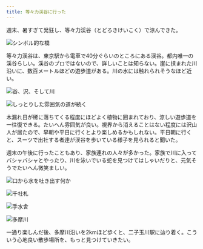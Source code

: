 ```yaml
---
title: 等々力渓谷に行った
---
```

週末、暑すぎて発狂し、等々力渓谷（とどろきけいこく）で涼んできた。

![](https://lh6.googleusercontent.com/Bxc1Jbrn7SqWQgyqVWUXa6AOnUPL54zLHEW-bkTA105RFPWzzaY6M2zeZdTF4nW7wLzVHaTpUPSmlCi8ylQ2GD2KEVgylgT1UaORCK-nEZ49ACVcMRieqaR3x9cLsND610YoguinUAip1Hi58a0Ni1g "シンボル的な橋")

等々力渓谷は、東京駅から電車で40分ぐらいのところにある渓谷。都内唯一の渓谷らしい。渓谷のプロではないので、詳しいことは知らない。崖に挟まれた川沿いに、数百メートルほどの遊歩道がある。川の水には触れられそうなほど近い。

![](https://lh3.googleusercontent.com/UYcppdlCoxOeGbRTz--FQ82ofEmlG57oWhBdO8tH7XyPeGr1TwUCRDrlHkeCyNQY1AHRBSA7qkPAs8oTwBicyZVKR5wLQFnYA5zK59iOc7w6VHh9R4qHY5TRSMqi23djiSjxf9t5DvAif8hOmYos3H8 "谷、沢、そして川")

![](https://lh3.googleusercontent.com/5SEMpVQwzG3_jsJv8rARBbf4CPEb6-h5USyyapPdSW0w47PrZzyQ_BU-BLhsknkL7a1QyL7XyXW8vlGYZtATKAlHDB7KWF2S5YmIGHNCSEC54NocqmXC-z32W3D5rT4aF5WOBrqLsuEmRTMFAS9B41k "しっとりした雰囲気の道が続く")

木漏れ日が稀に落ちてくる程度にほどよく植物に囲まれており、涼しい遊歩道を一往復できる。たいへん雰囲気が良い。視界から消えることはない程度には沢山人が居たので、早朝や平日に行くとより楽しめるかもしれない。平日朝に行くと、スーツで出社する者達が渓谷を歩いている様子を見られると聞いた。

週末の午後に行ったこともあり、家族連れの人々が多かった。家族で川に入ってバシャバシャとやったり、川を泳いでいる蛇を見つけてはしゃいだりと、元気そうでたいへん微笑ましい。

![](https://lh3.googleusercontent.com/noeypqB9tk3_P8jpI_ThYY9BdkRZi_oRcexduQ7rUHFjOtPJVIG3R2YDzVgs4s86__vDl7dOS3_PUPKWlBD8cOj6QBFXX5ssVkDQUpGOPmopybg5HAVvbeq61Hv82r9rpdCkJyIdZ3Lj-FiRI5FIVdM "口から水を吐き出す何か")

![](https://lh3.googleusercontent.com/xXaMNCICG7q76sTVq28OU1hdJHKDBsvsyrkaYOhPTlpUKTT4LgB5hPo0kUgfJXTOcR-GnT0L3n-Ew49HQHnIkiCepWs6d1ClSmECjRXUO2jjudpaHnoH9ijFAaChpTe8UPJ94_bqWHRdfl2b1U53MEg "千社札")

![](https://lh3.googleusercontent.com/-fgpAktnB0-StJxes7tBkqKw12en9lV2C7cEI77NX5IUCoHipOjm2j0A3BzzLu0udLgi2HhFmvntSeksYoSVSEH1CIOb-nqXjNTsQ8Bwt0ORc2WV5LXUmOSyqSFcp9HByNWAX5Jlau1rqwHzxroaNR8 "手水舎")

![](https://lh6.googleusercontent.com/blpT8_8w8L9hCq-UvKWvCmuYgKAqjXCrHetkS4QTCbLR8Z9zkFgwivJLX_xX1qIGNOYjl0xp2G5OLaaGndlvoqPN8h9ABntWtAl5zZ3J664gPj123X7v88myST2T0gnpi2lRpsAkHHt9nj1AveUgnzk "多摩川")

一通り楽しんだ後、多摩川沿いを2kmほど歩くと、二子玉川駅に辿り着く。こういう心地良い散歩場所を、もっと見つけていきたい。
